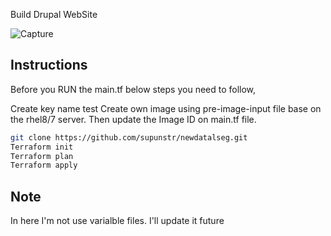 
Build Drupal WebSite

![Capture](https://user-images.githubusercontent.com/42246100/126301830-2364614a-f35c-43c2-91af-62b3fa5f1144.PNG)

## Instructions

Before you RUN the main.tf below steps you need to follow,

Create key name test
Create own image using pre-image-input file base on the rhel8/7 server.
Then update the Image ID on main.tf file.

```sh
git clone https://github.com/supunstr/newdatalseg.git
Terraform init 
Terraform plan
Terraform apply 
```
## Note
In here I'm not use varialble files. I'll update it future
